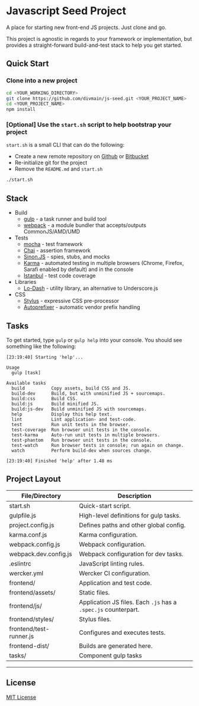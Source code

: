 # Javascript Seed Project

A place for starting new front-end JS projects. Just clone and go.

This project is agnostic in regards to your framework or implementation, but provides a straight-forward build-and-test stack to help you get started.


## Quick Start

### Clone into a new project

```bash
cd <YOUR_WORKING_DIRECTORY>
git clone https://github.com/divmain/js-seed.git <YOUR_PROJECT_NAME>
cd <YOUR_PROJECT_NAME>
npm install
```

### [Optional] Use the `start.sh` script to help bootstrap your project


`start.sh` is a small CLI that can do the following:
* Create a new remote repository on [Github](https://github.com/) or [Bitbucket](https://bitbucket.org/)
* Re-initialize git for the project
* Remove the `README.md` and `start.sh`

```bash
./start.sh
```

## Stack

- Build
    - [gulp](http://gulpjs.com/) - a task runner and build tool
    - [webpack](http://webpack.github.io/) - a module bundler that accepts/outputs CommonJS/AMD/UMD
- Tests
    - [mocha](http://visionmedia.github.io/mocha/) - test framework
    - [Chai](http://chaijs.com/) - assertion framework
    - [Sinon.JS](http://sinonjs.org) - spies, stubs, and mocks
    - [Karma](http://karma-runner.github.io/) - automated testing in multiple browsers (Chrome, Firefox, Sarafi enabled by default) and in the console
    - [Istanbul](http://gotwarlost.github.io/istanbul/) - test code coverage
- Libraries
    - [Lo-Dash](http://lodash.com) - utility library, an alternative to Underscore.js
- CSS
    - [Stylus](http://learnboost.github.io/stylus/) - expressive CSS pre-processor
    - [Autoprefixer](https://github.com/ai/autoprefixer) - automatic vendor prefix handling

## Tasks

To get started, type `gulp` or `gulp help` into your console.  You should see something like the following:

```text
[23:19:40] Starting 'help'...

Usage
  gulp [task]

Available tasks
  build          Copy assets, build CSS and JS.
  build-dev      Build, but with unminified JS + sourcemaps.
  build:css      Build CSS.
  build:js       Build minified JS.
  build:js-dev   Build unminified JS with sourcemaps.
  help           Display this help text.
  lint           Lint application- and test-code.
  test           Run unit tests in the browser.
  test-coverage  Run browser unit tests in the console.
  test-karma     Auto-run unit tests in multiple browsers.
  test-phantom   Run browser unit tests in the console.
  test-watch     Run browser tests in console; run again on change.
  watch          Perform build-dev when sources change.

[23:19:40] Finished 'help' after 1.48 ms
```


## Project Layout

| File/Directory          | Description                                                     |
| ----                    | ----                                                            |
| start.sh                | Quick-start script.                                             |
| gulpfile.js             | High-level definitions for gulp tasks.                          |
| project.config.js       | Defines paths and other global config.                          |
| karma.conf.js           | Karma configuration.                                            |
| webpack.config.js       | Webpack configuration.                                          |
| webpack.dev.config.js   | Webpack configuration for dev tasks.                            |
| .eslintrc               | JavaScript linting rules.                                       |
| wercker.yml             | Wercker CI configuration.                                       |
| frontend/               | Application and test code.                                      |
| frontend/assets/        | Static files.                                                   |
| frontend/js/            | Application JS files.  Each `.js` has a `.spec.js` counterpart. |
| frontend/styles/        | Stylus files.                                                   |
| frontend/test-runner.js | Configures and executes tests.                                  |
| frontend-dist/          | Builds are generated here.                                      |
| tasks/                  | Component gulp tasks                                            |

***

## License

[MIT License](http://opensource.org/licenses/MIT)

